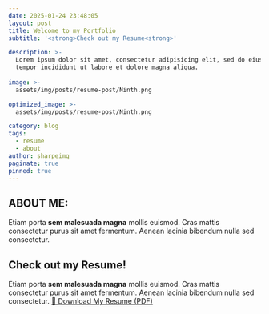 ```yaml
---
date: 2025-01-24 23:48:05
layout: post
title: Welcome to my Portfolio
subtitle: '<strong>Check out my Resume<strong>'

description: >-
  Lorem ipsum dolor sit amet, consectetur adipisicing elit, sed do eiusmod
  tempor incididunt ut labore et dolore magna aliqua.
  
image: >-
  assets/img/posts/resume-post/Ninth.png

optimized_image: >-
  assets/img/posts/resume-post/Ninth.png

category: blog
tags:
  - resume
  - about
author: sharpeimq
paginate: true
pinned: true
---
```

## ABOUT ME:
Etiam porta **sem malesuada magna** mollis euismod. Cras mattis consectetur purus sit amet fermentum. Aenean lacinia bibendum nulla sed consectetur.

## Check out my Resume!
Etiam porta **sem malesuada magna** mollis euismod. Cras mattis consectetur purus sit amet fermentum. Aenean lacinia bibendum nulla sed consectetur.
[📄 Download My Resume (PDF)](/assets/resume.pdf)